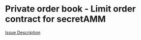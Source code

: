 # Private order book - Limit order contract for secretAMM

[Issue Description](https://github.com/enigmampc/SecretNetwork/issues/699)
